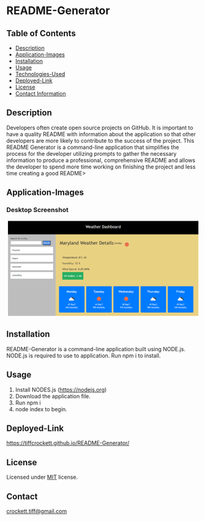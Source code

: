 # README-Generator

## Table of Contents
* [Description](#description)
* [Application-Images](#app-images)
* [Installation](#installation)
* [Usage](#usage)
* [Technologies-Used](#technologies-used)
* [Deployed-Link](#deployed-link)
* [License](#license)
* [Contact Information](#contact)


## Description

Developers often create open source projects on GitHub.  It is important to have a quality README with information about the application so that other developers are more likely to contribute to the success of the project.  This README Generator is a command-line application that simplifies the process for the developer utilizing prompts to gather the necessary information to produce a professional, comprehensive README and allows the developer to spend more time working on finishing the project and less time creating a good README>


## Application-Images

### Desktop Screenshot
![Screenshot of desktop webpage](https://github.com/tiffcrockett/06-Weather-Dashboard/blob/main/assets/images/Dashboard-desktop.png?)

## Installation

README-Generator is a command-line application built using NODE.js.  NODE.js is required to use to application. Run npm i to install.

## Usage

1. Install NODES.js (https://nodejs.org)
2. Download the application file.
3. Run npm i 
4. node index to begin. 

## Deployed-Link

https://tiffcrockett.github.io/README-Generator/

## License

Licensed under [MIT](https://choosealicense.com/licenses/mit/) license.  

## Contact

crockett.tiff@gmail.com
